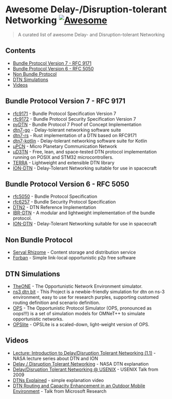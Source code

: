# Awesome Delay-/Disruption-tolerant Networking [![Awesome](https://awesome.re/badge.svg)](https://awesome.re)

> A curated list of awesome Delay- and Disruption-tolerant Networking

## Contents

- [Bundle Protocol Version 7 - RFC 9171](#bundle-protocol-version-7---rfc-9171)
- [Bundle Protocol Version 6 - RFC 5050](#bundle-protocol-version-6---rfc-5050)
- [Non Bundle Protocol](#non-bundle-protocol)
- [DTN Simulations](#dtn-simulations)
- [Videos](#videos)

## Bundle Protocol Version 7 - RFC 9171

- [rfc9171](https://tools.ietf.org/html/rfc9171) - Bundle Protocol Specification Version 7
- [rfc9172](https://tools.ietf.org/html/rfc9172) - Bundle Protocol Security Specification Version 7
- [pyDTN](https://git.ifne.eu/space-public/pyDTN) - Bundle Protocol 7 Proof of Concept Implementation
- [dtn7-go](https://github.com/dtn7/dtn7-go) - Delay-tolerant networking software suite
- [dtn7-rs](https://github.com/dtn7/dtn7-rs) - Rust implementation of a DTN based on RFC9171
- [dtn7-kotlin](https://github.com/NodleCode/dtn7-kotlin/) - Delay-tolerant networking software suite for Kotlin
- [µPCN](https://upcn.eu) - Micro Planetary Communication Network
- [µD3TN](https://gitlab.com/d3tn/ud3tn) - Free, lean, and space-tested DTN protocol implementation running on POSIX and STM32 microcontrollers.
- [TERRA](https://github.com/RightMesh/Terra/) - Lightweight and extensible DTN library
- [ION-DTN](https://sourceforge.net/projects/ion-dtn/) - Delay-Tolerant Networking suitable for use in spacecraft

## Bundle Protocol Version 6 - RFC 5050

- [rfc5050](https://tools.ietf.org/html/rfc5050) - Bundle Protocol Specification
- [rfc6257](https://tools.ietf.org/html/rfc6257) - Bundle Security Protocol Specification
- [DTN2](https://github.com/delay-tolerant-networking/DTN2) - DTN Reference Implementation
- [IBR-DTN](https://github.com/ibrdtn/ibrdtn) - A modular and lightweight implementation of the bundle protocol.
- [ION-DTN](https://sourceforge.net/projects/ion-dtn/) - Delay-Tolerant Networking suitable for use in spacecraft

## Non Bundle Protocol

- [Serval Rhizome](https://github.com/servalproject/serval-dna) - Content storage and distribution service
- [Forban](https://github.com/adulau/Forban) - Simple link-local opportunistic p2p free software

## DTN Simulations

- [TheONE](https://github.com/akeranen/the-one) - The Opportunistic Network Environment simulator.
- [ns3 dtn bit](https://github.com/bit-oh-my-god/ns3-dtn-bit) - This Project is a newbie-friendly simulation for dtn on ns-3 environment, easy to use for research purples, supporting customed routing definition and scenario definition.
- [OPS](https://github.com/ComNets-Bremen/OPS) - The Opportunistic Protocol Simulator (OPS, pronounced as oops!!!) is a set of simulation models for OMNeT++ to simulate opportunistic networks.
- [OPSlite](https://github.com/ComNets-Bremen/OPSLite) - OPSLite is a scaled-down, light-weight version of OPS.


## Videos

- [Lecture: Introduction to Delay/Disruption Tolerant Networking (1.1)](https://youtu.be/2RHzIxbBJgo) - NASA lecture series about DTN and ION
- [Delay / Disruption Tolerant Networking](https://youtu.be/0gCMIiJdYPQ) - NASA DTN explanation
- [Delay/Disruption Tolerant Networking @ USENIX](https://youtu.be/cr5A2WQGzIQ) - USENIX Talk from 2009
- [DTNs Explained](https://youtu.be/BGQD1UN_q_g) - simple explanation video
- [DTN Routing and Capacity Enhancement in an Outdoor Mobile Environment](https://youtu.be/BAe271zGPL8) - Talk from Microsoft Research
